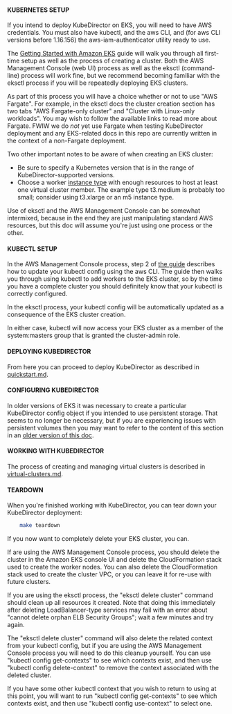 #### KUBERNETES SETUP

If you intend to deploy KubeDirector on EKS, you will need to have AWS credentials. You must also have kubectl, and the aws CLI, and (for aws CLI versions before 1.16.156) the aws-iam-authenticator utility ready to use.

The [Getting Started with Amazon EKS](https://docs.aws.amazon.com/eks/latest/userguide/getting-started.html) guide will walk you through all first-time setup as well as the process of creating a cluster. Both the AWS Management Console (web UI) process as well as the eksctl (command-line) process will work fine, but we recommend becoming familiar with the eksctl process if you will be repeatedly deploying EKS clusters.

As part of this process you will have a choice whether or not to use "AWS Fargate". For example, in the eksctl docs the cluster creation section has two tabs "AWS Fargate-only cluster" and "Cluster with Linux-only workloads". You may wish to follow the available links to read more about Fargate. FWIW we do *not* yet use Fargate when testing KubeDirector deployment and any EKS-related docs in this repo are currently written in the context of a non-Fargate deployment.

Two other important notes to be aware of when creating an EKS cluster:
* Be sure to specify a Kubernetes version that is in the range of KubeDirector-supported versions.
* Choose a worker [instance type](https://aws.amazon.com/ec2/instance-types/) with enough resources to host at least one virtual cluster member. The example type t3.medium is probably too small; consider using t3.xlarge or an m5 instance type.

Use of eksctl and the AWS Management Console can be somewhat intermixed, because in the end they are just manipulating standard AWS resources, but this doc will assume you're just using one process or the other.

#### KUBECTL SETUP

In the AWS Management Console process, step 2 of [the guide](https://docs.aws.amazon.com/eks/latest/userguide/getting-started-console.html) describes how to update your kubectl config using the aws CLI. The guide then walks you through using kubectl to add workers to the EKS cluster, so by the time you have a complete cluster you should definitely know that your kubectl is correctly configured.

In the eksctl process, your kubectl config will be automatically updated as a consequence of the EKS cluster creation.

In either case, kubectl will now access your EKS cluster as a member of the system:masters group that is granted the cluster-admin role.

#### DEPLOYING KUBEDIRECTOR

From here you can proceed to deploy KubeDirector as described in [quickstart.md](quickstart.md).

#### CONFIGURING KUBEDIRECTOR

In older versions of EKS it was necessary to create a particular KubeDirector config object if you intended to use persistent storage. That seems to no longer be necessary, but if you are experiencing issues with persistent volumes then you may want to refer to the content of this section in an [older version of this doc](https://github.com/bluek8s/kubedirector/blob/v0.3.0/doc/eks-notes.md).

#### WORKING WITH KUBEDIRECTOR

The process of creating and managing virtual clusters is described in [virtual-clusters.md](virtual-clusters.md).

#### TEARDOWN

When you're finished working with KubeDirector, you can tear down your KubeDirector deployment:
```bash
    make teardown
```

If you now want to completely delete your EKS cluster, you can.

If are using the AWS Management Console process, you should delete the cluster in the Amazon EKS console UI and delete the CloudFormation stack used to create the worker nodes. You can also delete the CloudFormation stack used to create the cluster VPC, or you can leave it for re-use with future clusters.

If you are using the eksctl process, the "eksctl delete cluster" command should clean up all resources it created. Note that doing this immediately after deleting LoadBalancer-type services may fail with an error about "cannot delete orphan ELB Security Groups"; wait a few minutes and try again.

The "eksctl delete cluster" command will also delete the related context from your kubectl config, but if you are using the AWS Management Console process you will need to do this cleanup yourself. You can use "kubectl config get-contexts" to see which contexts exist, and then use "kubectl config delete-context" to remove the context associated with the deleted cluster.

If you have some other kubectl context that you wish to return to using at this point, you will want to run "kubectl config get-contexts" to see which contexts exist, and then use "kubectl config use-context" to select one.
